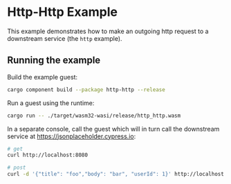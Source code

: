 # Http-Http Example

This example demonstrates how to make an outgoing http request to a downstream service (the `http` example).

## Running the example

Build the example guest:

```bash
cargo component build --package http-http --release
```

Run a guest using the runtime:

```bash
cargo run -- ./target/wasm32-wasi/release/http_http.wasm
```

In a separate console, call the guest which will in turn call the downstream service
at <https://jsonplaceholder.cypress.io>:

```bash
# get
curl http://localhost:8080

# post
curl -d '{"title": "foo","body": "bar", "userId": 1}' http://localhost:8080
```